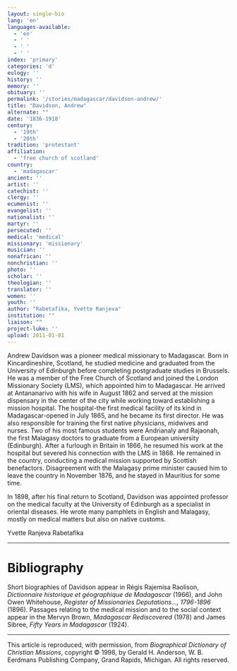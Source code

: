 ```yaml
---
layout: single-bio
lang: 'en'
languages-available:
  - 'en'
  - ' '
  - ' '
  - ' '
index: 'primary'
categories: 'd'
eulogy: ''
history: ''
memory: ''
obituary: ''
permalink: '/stories/madagascar/davidson-andrew/'
title: "Davidson, Andrew"
alternate: ""
date: '1836-1918'
century:
  - '19th'
  - '20th'
tradition: 'protestant'
affiliation:
  - 'free church of scotland'
country:
  - 'madagascar'
ancient: ''
artist: ''
catechist: ''
clergy: ''
ecumenist: ''
evangelist: ''
nationalist: ''
martyr: ''
persecuted: ''
medical: 'medical'
missionary: 'missionary'
musician: ''
nonafrican: ''
nonchristian: ''
photo: ''
scholar: ''
theologian: ''
translator: ''
women: ''
youth: ''
author: "Rabetafika, Yvette Ranjeva"
institution: ""
liaison: ""
project-luke: ''
upload: 2011-01-01
---
```




Andrew Davidson was a pioneer medical missionary to Madagascar. Born in Kincardineshire, Scotland, he studied medicine and graduated from the University of Edinburgh before completing postgraduate studies in Brussels. He was a member of the Free Church of Scotland and joined the London Missionary Society (LMS), which appointed him to Madagascar. He arrived at Antananarivo with his wife in August 1862 and served at the mission dispensary in the center of the city while working toward establishing a mission hospital. The hospital-the first medical facility of its kind in Madagascar-opened in July 1865, and he became its first director. He was also responsible for training the first native physicians, midwives and nurses. Two of his most famous students were Andrianaly and Rajaonah, the first Malagasy doctors to graduate from a European university (Edinburgh). After a furlough in Britain in 1866, he resumed his work at the hospital but severed his connection with the LMS in 1868. He remained in the country, conducting a medical mission supported by Scottish benefactors. Disagreement with the Malagasy prime minister caused him to leave the country in November 1876, and he stayed in Mauritius for some time.

In 1898, after his final return to Scotland, Davidson was appointed professor on the medical faculty at the University of Edinburgh as a specialist in oriental diseases. He wrote many pamphlets in English and Malagasy, mostly on medical matters but also on native customs.

Yvette Ranjeva Rabetafika

---

# Bibliography

Short biographies of Davidson appear in Régis Rajemisa Raolison, *Dictionnaire historique et géographique de Madagascar* (1966), and John Owen Whitehouse, *Register of Missionaries Deputations..., 1796-1896* (1896). Passages relating to the medical mission and to the social context appear in the Mervyn Brown, *Madagascar Rediscovered* (1978) and James Sibree, *Fifty Years in Madagascar* (1924).

---

This article is reproduced, with permission, from *Biographical Dictionary of Christian Missions*, copyright © 1998, by Gerald H. Anderson, W. B. Eerdmans Publishing Company, Grand Rapids, Michigan. All rights reserved.
